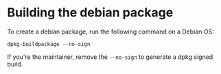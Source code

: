 # Building the debian package

To create a debian package, run the following command on a Debian OS:

```
dpkg-buildpackage --no-sign
```

If you're the maintainer, remove the `--no-sign` to generate a dpkg signed build.